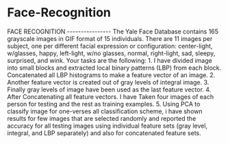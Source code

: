 # Face-Recognition
FACE RECOGNITION ----------------  The Yale Face Database contains 165 grayscale images in GIF format of 15 individuals. There are 11 images per subject, one per different facial expression or configuration: center-light, w/glasses, happy, left-light, w/no glasses, normal, right-light, sad, sleepy, surprised, and wink. Your tasks are the following:  1. I have divided image into small blocks and extracted local binary patterns (LBP) from each block. Concatenated all LBP histograms to make a feature vector of an image.  2. Another feature vector is created out of gray levels of integral image. 3. Finally gray levels of image have been used as the last feature vector. 4. After Concatenating all feature vectors. I have Taken four images of each person for testing and the rest as training examples. 5. Using PCA to classify image for one-verses all classification scheme, i have shown results for few images that are selected randomly and reported the accuracy for all testing images using individual feature sets (gray level, integral, and LBP separately) and also for concatenated feature sets.
